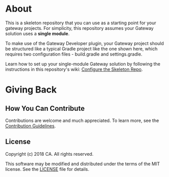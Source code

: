 # About
This is a skeleton repository that you can use as a starting point for your gateway projects. For simplicity, this repository assumes your Gateway solution uses a **single module**. 

To make use of the Gateway Developer plugin, your Gateway project should be structured like a typical Gradle project like the one shown here, which requires two configuration files - build.gradle and settings.gradle. 

Learn how to set up your single-module Gateway solution by following the instructions in this repository's wiki: [Configure the Skeleton Repo](https://github.com/CAAPIM/gateway-developer-skeleton-repo/wiki/configure-the-skeleton-repo).

# Giving Back
## How You Can Contribute
Contributions are welcome and much appreciated. To learn more, see the [Contribution Guidelines][contributing].

## License

Copyright (c) 2018 CA. All rights reserved.

This software may be modified and distributed under the terms
of the MIT license. See the [LICENSE][license-link] file for details.


 [license-link]: /LICENSE
 [contributing]: /CONTRIBUTING.md
